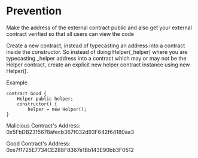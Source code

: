 # Prevention
Make the address of the external contract public and also get your external contract verified so that all users can view the code

Create a new contract, instead of typecasting an address into a contract inside the constructor. So instead of doing Helper(_helper) where you are typecasting _helper address into a contract which may or may not be the Helper contract, create an explicit new helper contract instance using new Helper().

Example
```
contract Good {
    Helper public helper;
    constructor() {
        helper = new Helper();
}
```

Malicious Contract's Address: 0x5FbDB2315678afecb367f032d93F642f64180aa3

Good Contract's Address: 0xe7f1725E7734CE288F8367e1Bb143E90bb3F0512